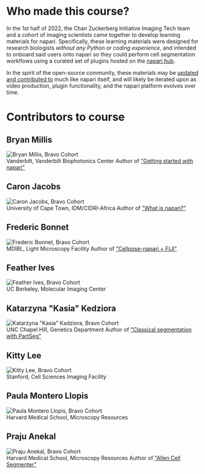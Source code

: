 # Who made this course?

In the 1st half of 2022, the Chan Zuckerberg Initiative Imaging Tech team and a cohort of imaging scientists came together to develop learning materials for napari. Specifically, these learning materials were designed for research biologists *without any Python or coding experience*, and intended to onboard said users onto napari so they could perform cell segmentation workflows using a curated set of plugins hosted on the [napari hub](https://www.napari-hub.org).  

In the spirit of the open-source community, these materials may be [updated and contributed to](https://github.com/chanzuckerberg/napari-segmentation-workshop) much like napari itself, and will likely be iterated upon as video production, plugin functionality, and the napari platform evolves over time. 

# Contributors to course

## Bryan Millis
![Bryan Millis, Bravo Cohort](images/bryan.png)
<br>
Vanderbilt, Vanderbilt Biophotonics Center
Author of ["Getting started with napari"](onboard/whatisnapari.md)

## Caron Jacobs
![Caron Jacobs, Bravo Cohort](images/caron.png)
<br>
University of Cape Town, IDM/CIDRI-Africa
Author of ["What is napari?"](onboard/whatisnapari.md)

## Frederic Bonnet
![Frederic Bonnet, Bravo Cohort](images/frederic.png)
<br>
MDIBL, Light Microscopy Facility 
Author of ["Cellpose-napari + FIJI"](workflow/cellpose.md)

## Feather Ives
![Feather Ives, Bravo Cohort](images/feather.png)
<br>
UC Berkeley, Molecular Imaging Center

## Katarzyna "Kasia" Kedziora
![Katarzyna "Kasia" Kadziora, Bravo Cohort](images/kasia.png)
<br>
UNC Chapel Hill, Genetics Department
Author of ["Classical segmentation with PartSeg"](workflow/partseg.md)

## Kitty Lee
![Kitty Lee, Bravo Cohort](images/kitty2.png)
<br>
Stanford, Cell Sciences Imaging Facility

## Paula Montero Llopis
![Paula Montero Llopis, Bravo Cohort](images/paula.png)
<br>
Harvard Medical School, Microscopy Resources

## Praju Anekal
![Praju Anekal, Bravo Cohort](images/praju.png)
<br>
Harvard Medical School, Microscopy Resources
Author of ["Allen Cell Segmenter"](workflow/allencell.md)
